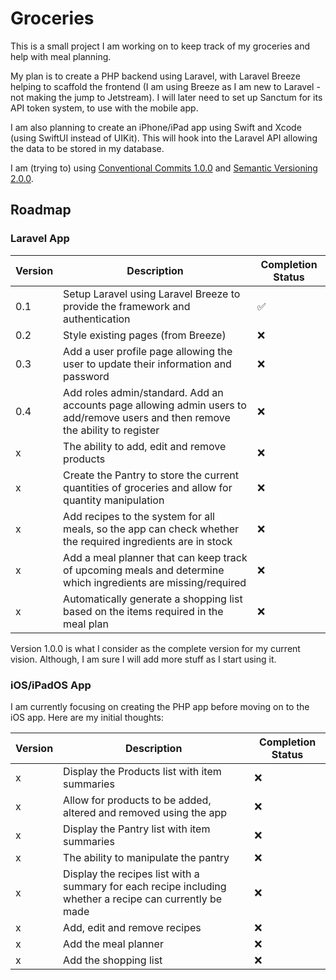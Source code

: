 # Groceries

This is a small project I am working on to keep track
of my groceries and help with meal planning.

My plan is to create a PHP backend using Laravel, with
Laravel Breeze helping to scaffold the frontend (I am using Breeze as I am new to Laravel - not making the jump to Jetstream). 
I will later need to set up Sanctum for its API token system, to use with the mobile app.

I am also planning to create an iPhone/iPad app using
Swift and Xcode (using SwiftUI instead of UIKit). This will hook into the Laravel API
allowing the data to be stored in my database.

I am (trying to) using [Conventional Commits 1.0.0](https://www.conventionalcommits.org/en/v1.0.0/) and [Semantic Versioning 2.0.0](https://semver.org).

## Roadmap

### Laravel App

Version | Description | Completion Status
------- | ----------- | -----------------
0.1 | Setup Laravel using Laravel Breeze to provide the framework and authentication | ✅
0.2 | Style existing pages (from Breeze) | ❌
0.3 | Add a user profile page allowing the user to update their information and password | ❌
0.4 | Add roles admin/standard. Add an accounts page allowing admin users to add/remove users and then remove the ability to register | ❌
x | The ability to add, edit and remove products | ❌
x | Create the Pantry to store the current quantities of groceries and allow for quantity manipulation | ❌
x | Add recipes to the system for all meals, so the app can check whether the required ingredients are in stock | ❌
x | Add a meal planner that can keep track of upcoming meals and determine which ingredients are missing/required | ❌
x | Automatically generate a shopping list based on the items required in the meal plan | ❌

Version 1.0.0 is what I consider as the complete version for my current vision. Although, I am sure I will add more stuff as I start using it.

### iOS/iPadOS App
I am currently focusing on creating the PHP app before moving on to the iOS app. Here are my initial thoughts:

Version | Description | Completion Status
------- | ----------- | -----------------
x | Display the Products list with item summaries | ❌
x | Allow for products to be added, altered and removed using the app | ❌
x | Display the Pantry list with item summaries | ❌
x | The ability to manipulate the pantry | ❌
x | Display the recipes list with a summary for each recipe including whether a recipe can currently be made | ❌
x | Add, edit and remove recipes | ❌
x | Add the meal planner | ❌
x | Add the shopping list | ❌
